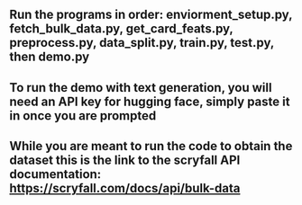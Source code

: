 ## Run the programs in order: enviorment_setup.py, fetch_bulk_data.py, get_card_feats.py, preprocess.py, data_split.py, train.py, test.py, then demo.py
## To run the demo with text generation, you will need an API key for hugging face, simply paste it in once you are prompted
## While you are meant to run the code to obtain the dataset this is the link to the scryfall API documentation: https://scryfall.com/docs/api/bulk-data
